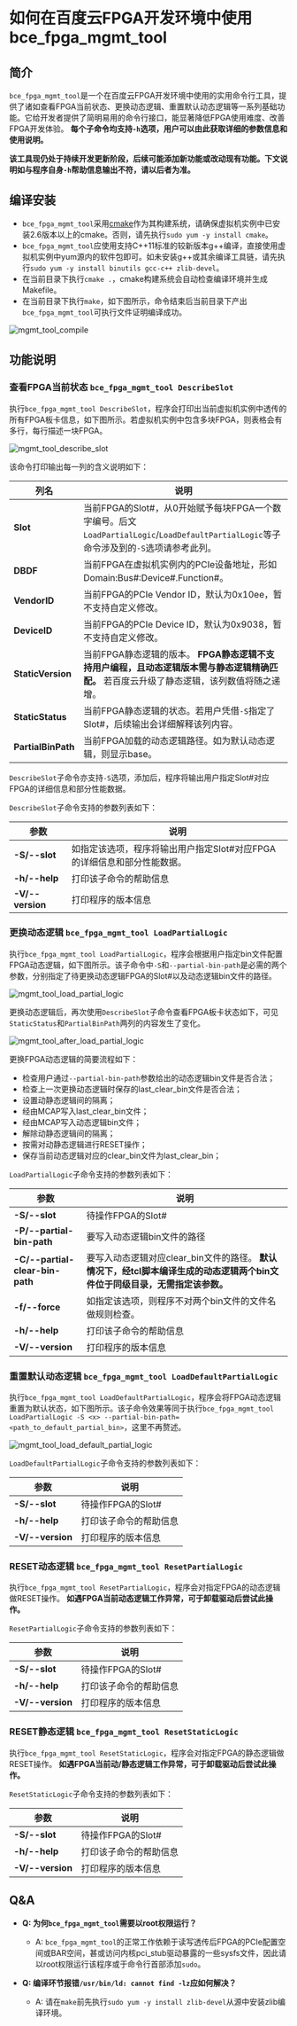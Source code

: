 # 如何在百度云FPGA开发环境中使用bce_fpga_mgmt_tool

## 简介

`bce_fpga_mgmt_tool`是一个在百度云FPGA开发环境中使用的实用命令行工具，提供了诸如查看FPGA当前状态、更换动态逻辑、重置默认动态逻辑等一系列基础功能。它给开发者提供了简明易用的命令行接口，能显著降低FPGA使用难度、改善FPGA开发体验。 **每个子命令均支持`-h`选项，用户可以由此获取详细的参数信息和使用说明。**

**该工具现仍处于持续开发更新阶段，后续可能添加新功能或改动现有功能。下文说明如与程序自身`-h`帮助信息输出不符，请以后者为准。**

## 编译安装

* `bce_fpga_mgmt_tool`采用[cmake](https://cmake.org/)作为其构建系统，请确保虚拟机实例中已安装2.6版本以上的cmake。否则，请先执行`sudo yum -y install cmake`。
* `bce_fpga_mgmt_tool`应使用支持C++11标准的较新版本g++编译，直接使用虚拟机实例中yum源内的软件包即可。如未安装g++或其余编译工具链，请先执行`sudo yum -y install binutils gcc-c++ zlib-devel`。
* 在当前目录下执行`cmake .`，cmake构建系统会自动检查编译环境并生成Makefile。
* 在当前目录下执行`make`，如下图所示，命令结束后当前目录下产出`bce_fpga_mgmt_tool`可执行文件证明编译成功。

![mgmt_tool_compile](../doc/img/mgmt_tool_compile.png)

## 功能说明

### 查看FPGA当前状态 `bce_fpga_mgmt_tool DescribeSlot`

执行`bce_fpga_mgmt_tool DescribeSlot`，程序会打印出当前虚拟机实例中透传的所有FPGA板卡信息，如下图所示。若虚拟机实例中包含多块FPGA，则表格会有多行，每行描述一块FPGA。

![mgmt_tool_describe_slot](../doc/img/mgmt_tool_describe_slot.png)

该命令打印输出每一列的含义说明如下：

| 列名 | 说明 |
| ---- | ---- |
| **Slot**           | 当前FPGA的Slot#，从0开始赋予每块FPGA一个数字编号。后文`LoadPartialLogic`/`LoadDefaultPartialLogic`等子命令涉及到的`-S`选项请参考此列。 |
| **DBDF**           | 当前FPGA在虚拟机实例内的PCIe设备地址，形如Domain:Bus#:Device#.Function#。 |
| **VendorID**       | 当前FPGA的PCIe Vendor ID，默认为0x10ee，暂不支持自定义修改。 |
| **DeviceID**       | 当前FPGA的PCIe Device ID，默认为0x9038，暂不支持自定义修改。 |
| **StaticVersion**  | 当前FPGA静态逻辑的版本。 **FPGA静态逻辑不支持用户编程，且动态逻辑版本需与静态逻辑精确匹配。** 若百度云升级了静态逻辑，该列数值将随之递增。 |
| **StaticStatus**   | 当前FPGA静态逻辑的状态。若用户凭借`-S`指定了Slot#，后续输出会详细解释该列内容。 |
| **PartialBinPath** | 当前FPGA加载的动态逻辑路径。如为默认动态逻辑，则显示base。 |

`DescribeSlot`子命令亦支持`-S`选项，添加后，程序将输出用户指定Slot#对应FPGA的详细信息和部分性能数据。

`DescribeSlot`子命令支持的参数列表如下：

| 参数 | 说明 |
| ---- | ---- |
| **-S/--slot** | 如指定该选项，程序将输出用户指定Slot#对应FPGA的详细信息和部分性能数据。 |
| **-h/--help** | 打印该子命令的帮助信息 |
| **-V/--version** | 打印程序的版本信息 |

### 更换动态逻辑 `bce_fpga_mgmt_tool LoadPartialLogic`

执行`bce_fpga_mgmt_tool LoadPartialLogic`，程序会根据用户指定bin文件配置FPGA动态逻辑，如下图所示。该子命令中`-S`和`--partial-bin-path`是必需的两个参数，分别指定了待更换动态逻辑FPGA的Slot#以及动态逻辑bin文件的路径。

![mgmt_tool_load_partial_logic](../doc/img/mgmt_tool_load_partial_logic.png)

更换动态逻辑后，再次使用`DescribeSlot`子命令查看FPGA板卡状态如下，可见`StaticStatus`和`PartialBinPath`两列的内容发生了变化。

![mgmt_tool_after_load_partial_logic](../doc/img/mgmt_tool_after_load_partial_logic.png)

更换FPGA动态逻辑的简要流程如下：

* 检查用户通过`--partial-bin-path`参数给出的动态逻辑bin文件是否合法；
* 检查上一次更换动态逻辑时保存的last_clear_bin文件是否合法；
* 设置动静态逻辑间的隔离；
* 经由MCAP写入last_clear_bin文件；
* 经由MCAP写入动态逻辑bin文件；
* 解除动静态逻辑间的隔离；
* 按需对动静态逻辑进行RESET操作；
* 保存当前动态逻辑对应的clear_bin文件为last_clear_bin；

`LoadPartialLogic`子命令支持的参数列表如下：

| 参数 | 说明 |
| ---- | ---- |
| **-S/--slot** | 待操作FPGA的Slot# |
| **-P/--partial-bin-path** | 要写入动态逻辑bin文件的路径 |
| **-C/--partial-clear-bin-path** | 要写入动态逻辑对应clear_bin文件的路径。 **默认情况下，经tcl脚本编译生成的动态逻辑两个bin文件位于同级目录，无需指定该参数。** |
| **-f/--force** | 如指定该选项，则程序不对两个bin文件的文件名做规则检查。 |
| **-h/--help** | 打印该子命令的帮助信息 |
| **-V/--version** | 打印程序的版本信息 |

### 重置默认动态逻辑 `bce_fpga_mgmt_tool LoadDefaultPartialLogic`

执行`bce_fpga_mgmt_tool LoadDefaultPartialLogic`，程序会将FPGA动态逻辑重置为默认状态，如下图所示。该子命令效果等同于执行`bce_fpga_mgmt_tool LoadPartialLogic -S <x> --partial-bin-path=<path_to_default_partial_bin>`，这里不再赘述。

![mgmt_tool_load_default_partial_logic](../doc/img/mgmt_tool_load_default_partial_logic.png)

`LoadDefaultPartialLogic`子命令支持的参数列表如下：

| 参数 | 说明 |
| ---- | ---- |
| **-S/--slot** | 待操作FPGA的Slot# |
| **-h/--help** | 打印该子命令的帮助信息 |
| **-V/--version** | 打印程序的版本信息 |

### RESET动态逻辑 `bce_fpga_mgmt_tool ResetPartialLogic`

执行`bce_fpga_mgmt_tool ResetPartialLogic`，程序会对指定FPGA的动态逻辑做RESET操作。 **如遇FPGA当前动态逻辑工作异常，可于卸载驱动后尝试此操作。**

`ResetPartialLogic`子命令支持的参数列表如下：

| 参数 | 说明 |
| ---- | ---- |
| **-S/--slot** | 待操作FPGA的Slot# |
| **-h/--help** | 打印该子命令的帮助信息 |
| **-V/--version** | 打印程序的版本信息 |

### RESET静态逻辑 `bce_fpga_mgmt_tool ResetStaticLogic`

执行`bce_fpga_mgmt_tool ResetStaticLogic`，程序会对指定FPGA的静态逻辑做RESET操作。 **如遇FPGA当前动/静态逻辑工作异常，可于卸载驱动后尝试此操作。**

`ResetStaticLogic`子命令支持的参数列表如下：

| 参数 | 说明 |
| ---- | ---- |
| **-S/--slot** | 待操作FPGA的Slot# |
| **-h/--help** | 打印该子命令的帮助信息 |
| **-V/--version** | 打印程序的版本信息 |

## Q&A

* **Q: 为何`bce_fpga_mgmt_tool`需要以root权限运行？**
    * A: `bce_fpga_mgmt_tool`的正常工作依赖于读写透传后FPGA的PCIe配置空间或BAR空间，甚或访问内核pci_stub驱动暴露的一些sysfs文件，因此请以root权限运行该程序或于命令行首部添加`sudo`。

* **Q: 编译环节报错`/usr/bin/ld: cannot find -lz`应如何解决？**
    * A: 请在`make`前先执行`sudo yum -y install zlib-devel`从源中安装zlib编译环境。
